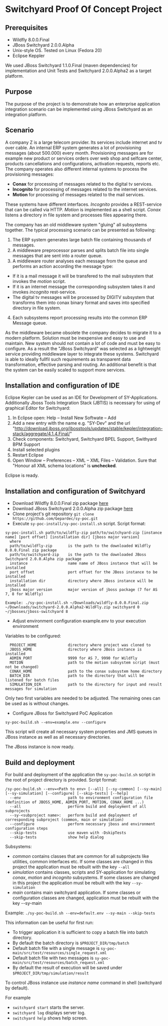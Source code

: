 # Switchyard Proof Of Concept Project

## Prerequisites

* Wildfly 8.0.0.Final
* JBoss Switchyard 2.0.0.Alpha
* Unix-style OS. Tested on Linux (Fedora 20)
* Eclipse Keppler

We used JBoss Switchyard 1.1.0.Final (maven dependencies) for implementation and Unit Tests and Switchyard 2.0.0.Alpha2 as a target platform.

## Purpose

The purpose of the project is to demonstrate how an enterprise application integration scenario can be implemented
using JBoss Switchyard as an integration platform.

## Scenario

A company Z is a large telecom provider. Its services include internet and tv over cable. An internal ERP
system generates a lot of provisioning messages (about 500.000) every month. Provisioning messages are for example
new product or services orders over web shop and selfcare center, products cancellations and configurations, activation requests, reports etc.
The company operates also different internal systems to process the provisioning messages: 

* **Conax** for processing of messages related to the digital tv services.
* **Incognito** for processing of messages related to the internet services.
* **Motion** for processing of messages related to the mail services.

These systems have different interfaces. *Incognito* provides a REST-service that can be called via HTTP.
*Motion* is implemented as a shell script. *Conax* listens a directory in file system and processes files appearing there.

The company has an old middleware system "gluing" all subsystems together. The typical processing scenario can be presented as following:

1. The ERP system generates large batch file containing thousands of messages.
2. A middleware preprocessor parses and splits batch file into single messages that are sent into a router queue.
3. A middleware router analyses each message from the queue and performs an action according the message type:
  * If it is a mail message it will be transfered to the mail subsystem that invokes the *motion* script.
  * If it is an internet message the corresponding subsystem takes it and invokes *incognito* rest-service.
  * The digital tv messages will be processed by DIGITV subsystem that transforms them into conax binary format
  and saves into specified directory in file system.
4. Each subsystems report processing results into the common ERP Message queue.
  
As the middleware became obsolete the company decides to migrate it to a modern platform. Solution must be
inexpensive and easy to use and maintain. New system should not contain a lot of code and must be easy to configure. As a result
the "JBoss Switchyard" was selected as a lightweight service providing middleware layer to integrate these systems.
Switchyard is able to ideally fullfil such requirements as transparent data transformation, effective parsing and
routing. An additional benefit is that the system can be easily scaled to support more services.

## Installation and configuration of IDE

Eclipse Kepler can be used as an IDE for Development of SY-Applications.
Additionally Jboss Tools Integration Stack (JBTIS) is necessary for using of graphical Editor for Switchyard:

1. In Eclipse open: Help – Install New Softwate – Add
2. Add a new entry with the name e.g. "SY-Dev" and the url "http://download.jboss.org/jbosstools/updates/stable/kepler/integration-stack/aggregate/4.1.4.Final/"
3. Check components: Switchyard, Switchyard BPEL Support, Swithyard BPM Support
4. Install selected plugins
5. Restart Eclipse
6. Open Window – Preferences – XML – XML Files – Validation. Sure that "Honour all XML schema locations" is **unchecked**.

Eclipse is ready.

## Installation and configuration of Switchyard

* Download Wildfly 8.0.0.Final zip package [here](http://wildfly.org/downloads/)
* Download JBoss Switchyard 2.0.0.Alpha zip package [here](http://switchyard.jboss.org/downloads)
* Clone project's git repository `git clone https://github.com/Gepardec/sy-poc.git`
* Execute `sy-poc-install/sy-poc-install.sh` script.
Script format:
```
sy-poc-install.sh path/to/wildfly-zip path/to/switchyard-zip [instance name] [port offset] [installation dir] [jboss major varsion]
  where
  path/to/wildfly-zip		is the path to the downloaded Wildfly 8.0.0.Final zip package
  path/to/switchyard-zip	is the path to the downloaded JBoss Switchyard 2.0.0.Alpha zip package
  instance					name name of JBoss instance that will be installed
  port offset				port offset for the JBoss instance to be installed
  installation dir			directory where JBoss instance will be installed
  jboss major version		major version of jboss package (7 for AS 7, 8 for Wildfly)
  
Example: ./sy-poc-install.sh ~/Downloads/wildfly-8.0.0.Final.zip ~/Downloads/switchyard-2.0.0.Alpha2-WildFly.zip switchyard 0 ~/jbosses/jboss-switchyard 8
```
* Adjust environment configuration example.env to your execution environment

Variables to be configured:
```
  PROJECT_HOME				directory where project was cloned to
  JBOSS_HOME				directory where JBoss instance is installed
  ADMIN_PORT				9999 for AS 7, 9990 for Wildfly
  MOTION					path to the motion subsystem script (must not be changed)
  CONAX_HOME				path to the conax subsystem home directory
  BATCH_DIR					path to the directory that will be listened for batch files
  SIMULATION_DIR			path to the directory for input and result messages for simulation
```
Only two first variables are needed to be adjusted. The remaining ones can be used as is without changes.
* Configure JBoss for Switchyard PoC Application

`sy-poc-build.sh --env=example.env --configure`

This script will create all necessary system properties and JMS queues in JBoss instance as well as all necessary directories.

The JBoss instance is now ready.

## Build and deployment

For build and deployment of the application the `sy-poc-build.sh` script in the root of project directory is provided.
Script format:
```
/sy-poc-build.sh --env=<Path to env> [--all] [--sy-common] [--sy-main] [--sy-simulation] [--configure] [--skip-tests] [--help]
  --env						path to environment configuration file (definition of JBOSS_HOME, ADMIN_PORT, MOTION, CONAX_HOME ...)
  --all						perform build and deployment of all subprojects
  --sy-<subproject name>:	perform build and deployment of corresponding subproject (common, main or simulation)
  --configure				perform necessary jboss and environment configuration steps
  --skip-tests				use maven with -DskipTests
  --skip-tests				show help dialog
```

Subsystems:

* *common* contains classes that are common for all subprojects like utilities, common interfaces etc. If
some classes are changed in this project the application must be rebuilt with the key `--all`
* *simulation* contains classes, scripts and SY-application for simulating *conax*, *motion* and *incognito* subsystems.
If some classes are changed in this project the application must be rebuilt with the key `--sy-simulation`
* *main* contains main switchyard application. If some classes or configuration classes are changed,
application must be rebuilt with the key --sy-main

Example: `./sy-poc-build.sh --env=default.env --sy-main --skip-tests`

This information can be useful for first run:

* To trigger application it is sufficient to copy a batch file into batch directory.
* By default the batch directory is `$PROJECT_DIR/tmp/batch`
* Default batch file with a single message is `sy-poc-main/src/test/resources/single_request.xml`
* Default batch file with two messages is `sy-poc-main/src/test/resources/batch_request.xml`
* By default the result of execution will be saved under `$PROJECT_DIR/tmp/simulation/result`

To control JBoss instance use *instance name* command in shell (switchyard by default).

For example 

* `switchyard start` starts the server.
* `switchyard log` displays server log.
* `switchyard help` shows help screen.